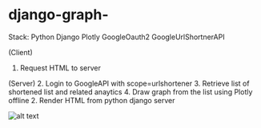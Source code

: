 # django-graph-
Stack: Python Django Plotly GoogleOauth2 GoogleUrlShortnerAPI

(Client)
1. Request HTML to server

(Server)
2. Login to GoogleAPI with scope=urlshortener
3. Retrieve list of shortened list and related anaytics
4. Draw graph from the list using Plotly offline
2. Render HTML from python django server


![alt text](http://ec2-52-79-207-82.ap-northeast-2.compute.amazonaws.com:8000/urllist/)
